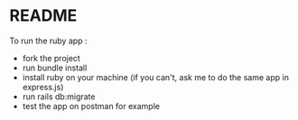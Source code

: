 # README

To run the ruby app :

* fork the project
* run bundle install
* install ruby on your machine (if you can't, ask me to do the same app in express.js)
* run rails db:migrate
* test the app on postman for example
